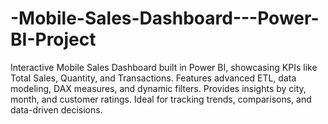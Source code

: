 # -Mobile-Sales-Dashboard---Power-BI-Project
Interactive Mobile Sales Dashboard built in Power BI, showcasing KPIs like Total Sales, Quantity, and Transactions. Features advanced ETL, data modeling, DAX measures, and dynamic filters. Provides insights by city, month, and customer ratings. Ideal for tracking trends, comparisons, and data-driven decisions.
